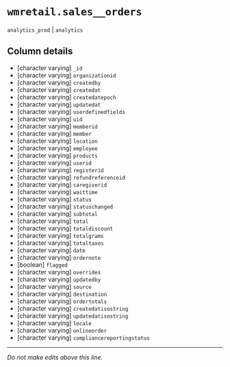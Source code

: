 # `wmretail.sales__orders`
`analytics_prod` | `analytics`

## Column details
* [character varying] `_id`
* [character varying] `organizationid`
* [character varying] `createdby`
* [character varying] `createdat`
* [character varying] `createdatepoch`
* [character varying] `updatedat`
* [character varying] `userdefinedfields`
* [character varying] `uid`
* [character varying] `memberid`
* [character varying] `member`
* [character varying] `location`
* [character varying] `employee`
* [character varying] `products`
* [character varying] `userid`
* [character varying] `registerid`
* [character varying] `refundreferenceid`
* [character varying] `caregiverid`
* [character varying] `waittime`
* [character varying] `status`
* [character varying] `statuschanged`
* [character varying] `subtotal`
* [character varying] `total`
* [character varying] `totaldiscount`
* [character varying] `totalgrams`
* [character varying] `totaltaxes`
* [character varying] `date`
* [character varying] `ordernote`
* [boolean]   `flagged`
* [character varying] `overrides`
* [character varying] `updatedby`
* [character varying] `source`
* [character varying] `destination`
* [character varying] `ordertotals`
* [character varying] `createdatisostring`
* [character varying] `updatedatisostring`
* [character varying] `locale`
* [character varying] `onlineorder`
* [character varying] `compliancereportingstatus`

-------------------------------------------------------------------------------
*Do not make edits above this line.*
